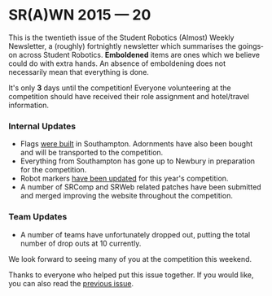 # SR(A)WN 2015 — 20

This is the twentieth issue of the Student Robotics (Almost) Weekly Newsletter, a (roughly) fortnightly newsletter which summarises the goings‐on across Student Robotics. **Emboldened** items are ones which we believe could do with extra hands. An absence of emboldening does not necessarily mean that everything is done.

It's only **3** days until the competition! Everyone volunteering at the competition should have received their role assignment and hotel/travel information.

### Internal Updates

- Flags [were built][trac-build-flags] in Southampton. Adornments have also been bought and will be transported to the competition.
- Everything from Southampton has gone up to Newbury in preparation for the competition.
- Robot markers [have been updated][trac-update-markers] for this year's competition.
- A number of SRComp and SRWeb related patches have been submitted and merged improving the website throughout the competition.

### Team Updates

- A number of teams have unfortunately dropped out, putting the total number of drop outs at 10 currently.

We look forward to seeing many of you at the competition this weekend.

Thanks to everyone who helped put this issue together. If you would like, you can also read the [previous issue][list-previous-issue].

[list-previous-issue]: https://groups.google.com/d/topic/srobo/o3qJeKaF2Qs/discussion
[trac-build-flags]: https://www.studentrobotics.org/trac/ticket/2772
[trac-update-markers]: https://www.studentrobotics.org/trac/ticket/2419